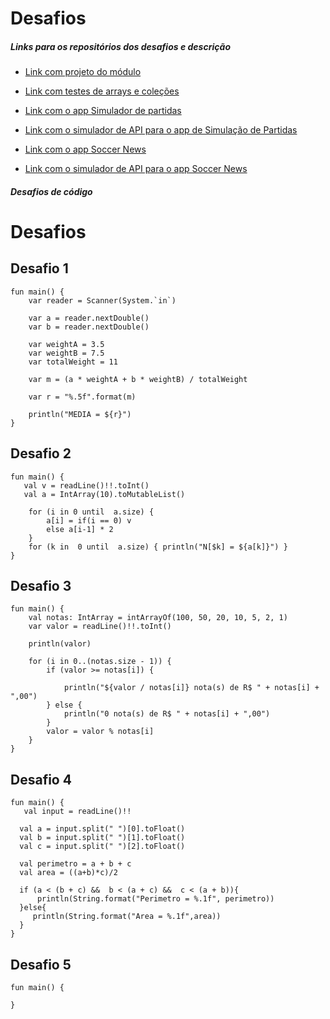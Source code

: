 # Desafios

##### Links para os repositórios dos desafios e descrição

* [Link com projeto do módulo](https://github.com/TalitaRamos/DigiOneBank)

* [Link com testes de arrays e coleções](https://github.com/TalitaRamos/api-collections)

* [Link com o app Simulador de partidas](https://github.com/TalitaRamos/simulator-matches-bootcamp)

* [Link com o simulador de API para o app de Simulação de Partidas](https://github.com/TalitaRamos/matches-simulater-api)

* [Link com o app Soccer News](https://github.com/TalitaRamos/SoccerNewsDio)

* [Link com o simulador de API para o app Soccer News](https://github.com/TalitaRamos/soccer-news-api)

##### Desafios de código

# Desafios

## Desafio 1

```
fun main() {
    var reader = Scanner(System.`in`)

    var a = reader.nextDouble()
    var b = reader.nextDouble()
    
    var weightA = 3.5
    var weightB = 7.5
    var totalWeight = 11

    var m = (a * weightA + b * weightB) / totalWeight

    var r = "%.5f".format(m)

    println("MEDIA = ${r}")
}
```

## Desafio 2

```
fun main() {
   val v = readLine()!!.toInt()
   val a = IntArray(10).toMutableList()
    
    for (i in 0 until  a.size) {
        a[i] = if(i == 0) v
        else a[i-1] * 2
    }
    for (k in  0 until  a.size) { println("N[$k] = ${a[k]}") }
}
```
## Desafio 3

```
fun main() {
    val notas: IntArray = intArrayOf(100, 50, 20, 10, 5, 2, 1)
    var valor = readLine()!!.toInt()

    println(valor)

    for (i in 0..(notas.size - 1)) {
        if (valor >= notas[i]) {

            println("${valor / notas[i]} nota(s) de R$ " + notas[i] + ",00")
        } else {
            println("0 nota(s) de R$ " + notas[i] + ",00")
        }
        valor = valor % notas[i]
    }
}
```

## Desafio 4

```
fun main() {
   val input = readLine()!!
  
  val a = input.split(" ")[0].toFloat()
  val b = input.split(" ")[1].toFloat()
  val c = input.split(" ")[2].toFloat()
 
  val perimetro = a + b + c
  val area = ((a+b)*c)/2
  
  if (a < (b + c) &&  b < (a + c) &&  c < (a + b)){
      println(String.format("Perimetro = %.1f", perimetro))
  }else{
     println(String.format("Area = %.1f",area))
  } 
}
```

## Desafio 5

```
fun main() {
   
}
```

